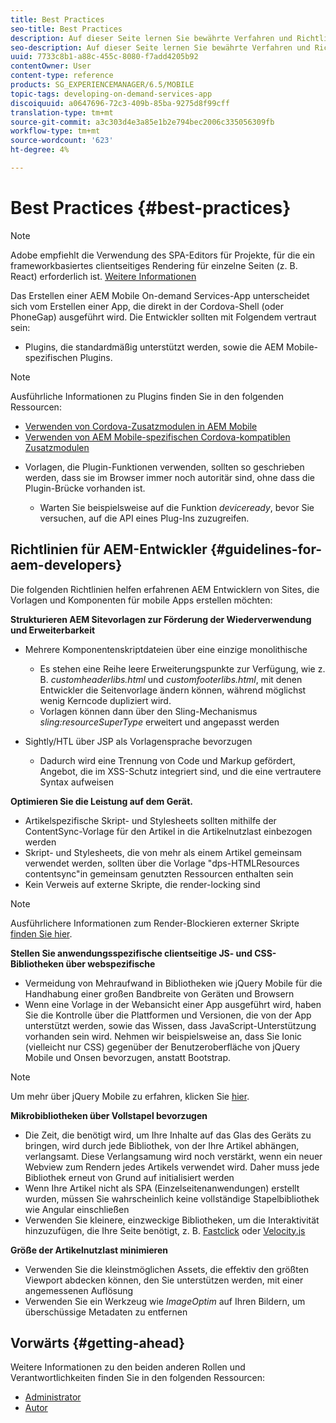 ```yaml
---
title: Best Practices
seo-title: Best Practices
description: Auf dieser Seite lernen Sie bewährte Verfahren und Richtlinien kennen, die erfahrenen AEM Entwicklern von Sites helfen, die Vorlagen und Komponenten für mobile Apps erstellen möchten.
seo-description: Auf dieser Seite lernen Sie bewährte Verfahren und Richtlinien kennen, die erfahrenen AEM Entwicklern von Sites helfen, die Vorlagen und Komponenten für mobile Apps erstellen möchten.
uuid: 7733c8b1-a88c-455c-8080-f7add4205b92
contentOwner: User
content-type: reference
products: SG_EXPERIENCEMANAGER/6.5/MOBILE
topic-tags: developing-on-demand-services-app
discoiquuid: a0647696-72c3-409b-85ba-9275d8f99cff
translation-type: tm+mt
source-git-commit: a3c303d4e3a85e1b2e794bec2006c335056309fb
workflow-type: tm+mt
source-wordcount: '623'
ht-degree: 4%

---
```



# Best Practices {#best-practices}

>[!NOTE]
>
>Adobe empfiehlt die Verwendung des SPA-Editors für Projekte, für die ein frameworkbasiertes clientseitiges Rendering für einzelne Seiten (z. B. React) erforderlich ist. [Weitere Informationen](/help/sites-developing/spa-overview.md)

Das Erstellen einer AEM Mobile On-demand Services-App unterscheidet sich vom Erstellen einer App, die direkt in der Cordova-Shell (oder PhoneGap) ausgeführt wird. Die Entwickler sollten mit Folgendem vertraut sein:

* Plugins, die standardmäßig unterstützt werden, sowie die AEM Mobile-spezifischen Plugins.

>[!NOTE]
>
>Ausführliche Informationen zu Plugins finden Sie in den folgenden Ressourcen:
>
>* [Verwenden von Cordova-Zusatzmodulen in AEM Mobile](https://helpx.adobe.com/digital-publishing-solution/help/cordova-api.html)
>* [Verwenden von AEM Mobile-spezifischen Cordova-kompatiblen Zusatzmodulen](https://helpx.adobe.com/digital-publishing-solution/help/app-runtime-api.html)

>



* Vorlagen, die Plugin-Funktionen verwenden, sollten so geschrieben werden, dass sie im Browser immer noch autoritär sind, ohne dass die Plugin-Brücke vorhanden ist.

   * Warten Sie beispielsweise auf die Funktion *deviceready*, bevor Sie versuchen, auf die API eines Plug-Ins zuzugreifen.

## Richtlinien für AEM-Entwickler {#guidelines-for-aem-developers}

Die folgenden Richtlinien helfen erfahrenen AEM Entwicklern von Sites, die Vorlagen und Komponenten für mobile Apps erstellen möchten:

**Strukturieren AEM Sitevorlagen zur Förderung der Wiederverwendung und Erweiterbarkeit**

* Mehrere Komponentenskriptdateien über eine einzige monolithische

   * Es stehen eine Reihe leere Erweiterungspunkte zur Verfügung, wie z. B. *customheaderlibs.html* und *customfooterlibs.html*, mit denen Entwickler die Seitenvorlage ändern können, während möglichst wenig Kerncode dupliziert wird.
   * Vorlagen können dann über den Sling-Mechanismus *sling:resourceSuperType* erweitert und angepasst werden

* Sightly/HTL über JSP als Vorlagensprache bevorzugen

   * Dadurch wird eine Trennung von Code und Markup gefördert, Angebot, die im XSS-Schutz integriert sind, und die eine vertrautere Syntax aufweisen

**Optimieren Sie die Leistung auf dem Gerät.**

* Artikelspezifische Skript- und Stylesheets sollten mithilfe der ContentSync-Vorlage für den Artikel in die Artikelnutzlast einbezogen werden
* Skript- und Stylesheets, die von mehr als einem Artikel gemeinsam verwendet werden, sollten über die Vorlage &quot;dps-HTMLResources contentsync&quot;in gemeinsam genutzten Ressourcen enthalten sein
* Kein Verweis auf externe Skripte, die render-locking sind

>[!NOTE]
>
>Ausführlichere Informationen zum Render-Blockieren externer Skripte [finden Sie hier](https://developers.google.com/speed/docs/insights/BlockingJS).

**Stellen Sie anwendungsspezifische clientseitige JS- und CSS-Bibliotheken über webspezifische**

* Vermeidung von Mehraufwand in Bibliotheken wie jQuery Mobile für die Handhabung einer großen Bandbreite von Geräten und Browsern
* Wenn eine Vorlage in der Webansicht einer App ausgeführt wird, haben Sie die Kontrolle über die Plattformen und Versionen, die von der App unterstützt werden, sowie das Wissen, dass JavaScript-Unterstützung vorhanden sein wird. Nehmen wir beispielsweise an, dass Sie Ionic (vielleicht nur CSS) gegenüber der Benutzeroberfläche von jQuery Mobile und Onsen bevorzugen, anstatt Bootstrap.

>[!NOTE]
>
>Um mehr über jQuery Mobile zu erfahren, klicken Sie [hier](https://jquerymobile.com/browser-support/1.4/).

**Mikrobibliotheken über Vollstapel bevorzugen**

* Die Zeit, die benötigt wird, um Ihre Inhalte auf das Glas des Geräts zu bringen, wird durch jede Bibliothek, von der Ihre Artikel abhängen, verlangsamt. Diese Verlangsamung wird noch verstärkt, wenn ein neuer Webview zum Rendern jedes Artikels verwendet wird. Daher muss jede Bibliothek erneut von Grund auf initialisiert werden
* Wenn Ihre Artikel nicht als SPA (Einzelseitenanwendungen) erstellt wurden, müssen Sie wahrscheinlich keine vollständige Stapelbibliothek wie Angular einschließen
* Verwenden Sie kleinere, einzweckige Bibliotheken, um die Interaktivität hinzuzufügen, die Ihre Seite benötigt, z. B. [Fastclick](https://github.com/ftlabs/fastclick) oder [Velocity.js](https://velocityjs.org)

**Größe der Artikelnutzlast minimieren**

* Verwenden Sie die kleinstmöglichen Assets, die effektiv den größten Viewport abdecken können, den Sie unterstützen werden, mit einer angemessenen Auflösung
* Verwenden Sie ein Werkzeug wie *ImageOptim* auf Ihren Bildern, um überschüssige Metadaten zu entfernen

## Vorwärts {#getting-ahead}

Weitere Informationen zu den beiden anderen Rollen und Verantwortlichkeiten finden Sie in den folgenden Ressourcen:

* [Administrator](/help/mobile/aem-mobile.md)
* [Autor](/help/mobile/aem-mobile-on-demand.md)
